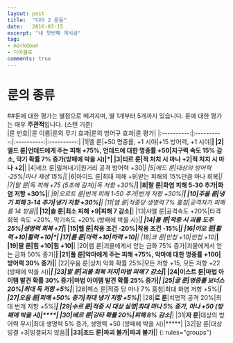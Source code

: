 ```yaml
---
layout: post
title:  "디아 2 룬들"
date:   2016-03-15
excerpt: "내 첫번째 게시글"
tag:
- markdown 
- 디아블로
comments: true
---
```


# 룬의 종류
##룬에 대한 평가는 별점으로 메겨지며, 별 1개부터 5개까지 있습니다. 룬에 대한 평가는 매우 **주관적**입니다. (스탠 기준)
<br>
|룬 번호||룬 이름|룬의 무기 효과|룬의 방어구 효과|룬 평가|
|:----------:|:----------:|:----------:|:----------:|
|1|엘 룬|+50 명중률, +1 시야|+15 방어력, +1 시야|**|
|2|엘드 룬|언데드에게 주는 피해 +75%, 언데드에 대한 명중률 +50|지구력 속도 15% 감소, 막기 확률 7% 증가(방패에 박을 시)|*|
|3|티르 룬|적 처치 시 마나 +2|적 처치 시 마나 +2|**|
|4|네프 룬|밀쳐내기|원거리 공격 방어력 +30|*|
|5|에드 룬|대상의 방어력 -25%|마나 재생 15%|*|
|6|아이드 룬|최대 피해 +9|받는 피해의 15%만큼 마나 회복|*|
|7|탈 룬|독 피해 +75 (5초에 걸쳐)|독 저항 +30%|***|
|8|랄 룬|화염 피해 5-30 추가|화염 저항 +30%|****|
|9|오르트 룬|번개 피해 1-50 추가|번개 저항 +30%|**|
|10|주울 룬|냉기 피해 3-14 추가|냉기 저항 +30%|***|
|11|앰 룬|적중당 생명력 7% 훔침|공격자가 피해를 14 받음|***|
|12|솔 룬|최소 피해 +9|피해 7 감소|**|
|13|샤엘 룬|공격속도 +20%|타격 회복 속도 +20%, 막기속도 +20% (방패에 박을 시)|***|
|14|돌 룬|적중 시 괴물 도주 25%|생명력 회복 +7|*|
|15|**헬 룬**|착용 조건 -20%|착용 조건 -15%|*****|
|16|이오 룬|활력 +10|활력 +10|*|
|17|룸 룬|마력 +10|마력 +10|**|
|18|코 룬|민첩 +10|민첩 +10|***|
|19|팔 룬|힘 +10|힘 +10|**|
|20|렘 룬|괴물에게서 얻는 금화 75% 증가|괴물에게서 얻는 금화 50% 증가|****|
|21|풀 룬|악마에게 주는 피해 +75%, 악마에 대한 명중률 +100|방어력 30% 증가|****|
|22|우움 룬|상처 악화 확률 25%|모든 저항 +15, 모든 저항 +22 (방패에 박을 시)|***|
|23|말 룬|괴물 회복 저지|마법 피해 7 감소|*****|
|24|이스트 룬|마법 아이템 발견 확률 30% 증가|마법 아이템 발견 확률 25% 증가|*****|
|25|굴 룬|명중률 보너스 20%|최대 독 저항 +5%|***|
|26|벡스 룬|적중 당 마나 7% 훔침|최대 화염 저항 +5%|*****|
|27|오움 룬|피해 +50% 증가|최대 냉기 저항 +5%|*****|
|28|**로 룬**|치명적 공격 20%|최대 번개 저항 +5%|*****|
|29|수르 룬|적중 시 대상 실명|최대 마나 5% 증가, 마나 +50 (방패에 박을 시)|****|
|30|**베르 룬**|강타 확률 20%|피해 8% 감소|*****|
|31|**자 룬**|대상의 방어력 무시|최대 생명력 5% 증가, 생명력 +50 (방패에 박을 시)|*****|
|32|참 룬|대상 빙결 +3|빙결되지 않음|****|
|33|조드 룬|파괴 불가|파괴 불가|****|
{: rules="groups"}
